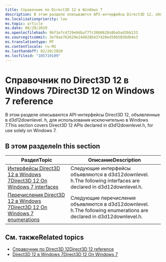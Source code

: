 ```yaml
---
title: Справочник по Direct3D 12 в Windows 7
description: В этом разделе описываются API-интерфейсы Direct3D 12, объявленные в d3d12downlevel. h, для использования исключительно в Windows 7.
ms.localizationpriority: low
ms.topic: article
ms.date: 08/29/2019
ms.openlocfilehash: 9bf3e7c4729e9dbaf77c3860628a9ba5ad3bb133
ms.sourcegitcommit: 3e70ae762629e244028b437420ed50b5850db4e3
ms.translationtype: MT
ms.contentlocale: ru-RU
ms.lasthandoff: 02/20/2020
ms.locfileid: "105719109"
---
```

# <a name="direct3d-12-on-windows-7-reference"></a><span data-ttu-id="5c83b-103">Справочник по Direct3D 12 в Windows 7</span><span class="sxs-lookup"><span data-stu-id="5c83b-103">Direct3D 12 on Windows 7 reference</span></span>

<span data-ttu-id="5c83b-104">В этом разделе описываются API-интерфейсы Direct3D 12, объявленные в d3d12downlevel. h, для использования исключительно в Windows 7.</span><span class="sxs-lookup"><span data-stu-id="5c83b-104">This section covers Direct3D 12 APIs declared in d3d12downlevel.h, for use solely on Windows 7.</span></span>

## <a name="in-this-section"></a><span data-ttu-id="5c83b-105">В этом разделе</span><span class="sxs-lookup"><span data-stu-id="5c83b-105">In this section</span></span>

| <span data-ttu-id="5c83b-106">Раздел</span><span class="sxs-lookup"><span data-stu-id="5c83b-106">Topic</span></span> | <span data-ttu-id="5c83b-107">Описание</span><span class="sxs-lookup"><span data-stu-id="5c83b-107">Description</span></span> |
| - | - |
| [<span data-ttu-id="5c83b-108">Интерфейсы Direct3D 12 в Windows 7</span><span class="sxs-lookup"><span data-stu-id="5c83b-108">Direct3D 12 On Windows 7 interfaces</span></span>](direct3d-12on7-interfaces.md) | <span data-ttu-id="5c83b-109">Следующие интерфейсы объявляются в d3d12downlevel. h.</span><span class="sxs-lookup"><span data-stu-id="5c83b-109">The following interfaces are declared in d3d12downlevel.h.</span></span> |
| [<span data-ttu-id="5c83b-110">Перечисления Direct3D 12 в Windows 7</span><span class="sxs-lookup"><span data-stu-id="5c83b-110">Direct3D 12 On Windows 7 enumerations</span></span>](direct3d-12on7-enumerations.md) | <span data-ttu-id="5c83b-111">Следующие перечисления объявляются в d3d12downlevel. h.</span><span class="sxs-lookup"><span data-stu-id="5c83b-111">The following enumerations are declared in d3d12downlevel.h.</span></span> |

## <a name="related-topics"></a><span data-ttu-id="5c83b-112">См. также</span><span class="sxs-lookup"><span data-stu-id="5c83b-112">Related topics</span></span>
* [<span data-ttu-id="5c83b-113">Справочник по Direct3D 12</span><span class="sxs-lookup"><span data-stu-id="5c83b-113">Direct3D 12 reference</span></span>](direct3d-12-reference.md)
* [<span data-ttu-id="5c83b-114">Direct3D 12 в Windows 7</span><span class="sxs-lookup"><span data-stu-id="5c83b-114">Direct3D 12 On Windows 7</span></span>](https://devblogs.microsoft.com/directx/porting-directx-12-games-to-windows-7/)
